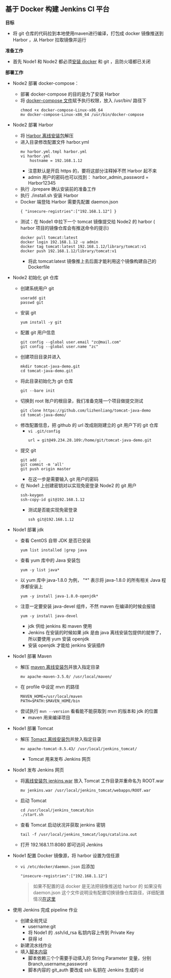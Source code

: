 ## 基于 Docker 构建 Jenkins CI 平台

__目标__
- 将 git 仓库的代码拉到本地使用maven进行编译，打包成 docker 镜像推送到 Harbor ，从 Harbor 拉取镜像并运行

__准备工作__
- 首先 Node1 和 Node2 都必须[安装 docker](https://github.com/lcePolarBear/Docker_Basic_Config_Note/blob/master/Docker%20%E7%94%A8%E6%B3%95/%E9%83%A8%E7%BD%B2%E5%9C%A8%20CentOS%E4%B8%8A.md) 和 git ，且防火墙都已关闭

__部署工作__
- Node2 部署 docker-compose：
    - 部署 docker-compose 的目的是为了安装 Harbor
    - 将 [docker-compose 文件](https://github.com/docker/compose/releases/download/1.27.4/docker-compose-Linux-x86_64)赋予执行权限，放入 /usr/bin/ 路径下
        ```
        chmod +x docker-compose-Linux-x86_64
        mv docker-compose-Linux-x86_64 /usr/bin/docker-compose
        ```
- Node2 部署 Harbor
    - 将 [Harbor 离线安装包](https://github.com/goharbor/harbor/releases/download/v2.0.0/harbor-offline-installer-v2.0.0.tgz)解压
    - 进入目录修改配置文件 harbor.yml
        ```
        mv harbor.yml.tmpl harbor.yml
        vi harbor.yml
            hostname = 192.168.1.12
        ```
        - 注意默认是开启 https 的，要将这部分注释掉不然 Harbor 起不来
        - admin 用户的密码也可以找到： harbor_admin_password = Harbor12345
    - 执行 ./prepare 确认安装前的准备工作
    - 执行 ./install.sh 安装 Harbor
    - Docker 端登陆 Harbor 需要先配置 daemon.json
        ```
        { "insecure-registries":["192.168.1.12"] }
        ```
    - 测试：在 Node1 中拉下一个 tomcat 镜像提交给 Node2 的 harbor ( harbor 项目的镜像仓库会有推送命令的提示)
        ```
        docker pull tomcat:latest
        docker login 192.168.1.12 -u admin
        docker tag tomcat:latest 192.168.1.12/library/tomcat:v1
        docker push 192.168.1.12/library/tomcat:v1
        ```
        - 将此 tomcat:latest 镜像推上去后面才能利用这个镜像构建自己的 Dockerfile
- Node2 初始化 git 仓库
    - 创建系统用户 git
        ```
        useradd git
        passwd git
        ```
    - 安装 git
        ```
        yum install -y git
        ```
    - 配置 git 用户信息
        ```
        git config --global user.email "zc@mail.com"
        git config --global user.name "zc"
        ```
    - 创建项目目录并进入
        ```
        mkdir tomcat-java-demo.git
        cd tomcat-java-demo.git
        ```
    - 将此目录初始化为 git 仓库
        ```
        git --bare init
        ```
    - 切换到 root 账户的根目录，我们准备克隆一个项目做提交测试
        ```
        git clone https://github.com/lizhenliang/tomcat-java-demo
        cd tomcat-java-demo/
        ```
    - 修改配置信息，把 github 的 url 改成刚刚建立的 git 用户下的 git 仓库
        - `vi .git/config`
            ```
            url = git@49.234.28.109:/home/git/tomcat-java-demo.git
            ```
    - 提交 git
        ```
        git add .
        git commit -m 'all'
        git push origin master
        ```
        - 在这一步是需要输入 git 用户的密码
    - 在 Node1 上创建密钥对以实现免密登录 Node2 的 git 用户
        ```
        ssh-keygen
        ssh-copy-id git@192.168.1.12
        ```
        - 测试是否能实现免密登录
            ```
            ssh git@192.168.1.12
            ```
- Node1 部署 jdk
    - 查看 CentOS 自带 JDK 是否已安装
        ```
        yum list installed |grep java
        ```
    - 查看 yum 库中的 Java 安装包
        ```
        yum -y list java*
        ```
    - 以 yum 库中 java-1.8.0 为例， "*" 表示将 java-1.8.0 的所有相关 Java 程序都安装上
        ```
        yum -y install java-1.8.0-openjdk*
        ```
    - 注意一定要安装 java-devel 组件，不然 maven 在编译的时候会报错
        ```
        yum -y install java-devel
        ```
        - jdk 供给 jenkins 和 maven 使用
        - Jenkins 在安装的时候如果 jdk 是由 java 离线安装包提供的就惨了，所以要使用 yum 安装 openjdk
        - 安装 openjdk 才能给 jenkins 安装插件
- Node1 部署 Maven
    - 解压 [maven 离线安装包](http://archive.apache.org/dist/maven/maven-3/3.5.0/binaries/apache-maven-3.5.0-bin.tar.gz)并放入指定目录
        ```
        mv apache-maven-3.5.0/ /usr/local/maven/
        ```
    - 在 profile 中设定 mvn 的路径
        ```
        MAVEN_HOME=/usr/local/maven
        PATH=$PATH:$MAVEN_HOME/bin
        ```
    - 尝试执行 `mvn --version` 看看能不能获取到 mvn 的版本和 jdk 的位置
        - maven 用来编译项目

- Node1 部署 Tomcat
    - 解压 [Tomact 离线安装包](http://mirror.bit.edu.cn/apache/tomcat/tomcat-8/v8.5.43/bin/apache-tomcat-8.5.43.tar.gz)并放入指定目录
        ```
        mv apache-tomcat-8.5.43/ /usr/local/jenkins_tomcat/
        ```
        - Tomcat 用来发布 Jenkins 网页
- Node1 发布 Jenkins 网页
    - 将[离线安装包 jenkins.war](http://mirrors.jenkins.io/war-stable/2.263.1/jenkins.war) 放入 Tomcat 工作目录并重命名为 ROOT.war
        ```
        mv jenkins.war /usr/local/jenkins_tomcat/webapps/ROOT.war
        ```
    - 启动 Tomcat
        ```
        cd /usr/local/jenkins_tomcat/bin
        ./start.sh
        ```
    - 查看 Tomcat 启动状况并获取 jenkins 密钥
        ```
        tail -f /usr/local/jenkins_tomcat/logs/catalina.out
        ```
    - 打开 192.168.1.11:8080 即可访问 Jenkins
- Node1 配置 Docker 镜像源，将 harbor 设置为信任源
    - `vi /etc/docker/daemon.json` 后添加
        ```
        "insecure-registries":["192.168.1.12"]
        ```
        > 如果不配置的话 docker 是无法把镜像推送给 harbor 的
        > 如果没有 daemon.json 这个文件说明没有配置切换镜像仓库路径，详细配置情况[在这里](https://github.com/lcePolarBear/Docker_Basic_Config_Note/blob/master/Docker%20%E7%94%A8%E6%B3%95/%E9%83%A8%E7%BD%B2%E5%9C%A8%20CentOS%E4%B8%8A.md)
- 使用 Jenkins 完成 pipeline 作业
    - 创建全局凭证
        - username:git
        - 将 Node1 的 .ssh/id_rsa 私钥内容上传到 Private Key
        - 获得 id
    - 新建流水线作业
    - 填入[脚本内容](https://github.com/lcePolarBear/Docker_Basic_Config_Note/blob/master/%E6%89%80%E9%9C%80%E8%A6%81%E7%9A%84%E6%96%87%E4%BB%B6/tomcat-java-demo_Jenkinsfile)
        - 脚本依赖三个个需要手动填入的 String Parameter 变量，分别Branch,username,password
        - 脚本内容的 git_auth 要改成 ssh 私钥在 Jenkins 生成的 id
